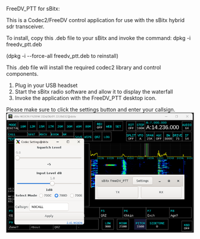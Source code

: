 
FreeDV_PTT for sBitx:

This is  a Codec2/FreeDV control application for use with the sBitx hybrid sdr transceiver.

To install,
copy this .deb file to your sBitx and invoke the command: dpkg -i freedv_ptt.deb 

(dpkg -i --force-all freedv_ptt.deb to reinstall)

This .deb file will install the required codec2 library and control components.

1. Plug in your USB headset
2. Start the sBitx radio software and allow it to display the waterfall
3. Invoke the application with the FreeDV_PTT desktop icon.

Please make sure to click the settings button and enter your callsign.
![alt text](https://github.com/SigmazGFX/FreeDV_PTT/blob/main/Screenshot%202024-06-01%20183611.png)
